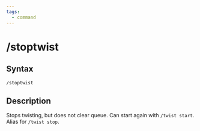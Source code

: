 ```yaml
---
tags:
  - command
---
```


# /stoptwist

## Syntax

<!--cmd-syntax-start-->
```eqcommand
/stoptwist
```
<!--cmd-syntax-end-->

## Description

<!--cmd-desc-start-->
Stops twisting, but does not clear queue. Can start again with `/twist start`. Alias for `/twist stop`.
<!--cmd-desc-end-->